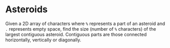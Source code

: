 # Asteroids

Given a 2D array of characters where `%` represents a part of an asteroid and `.` represents empty space, find the size (number of `%` characters) of the largest contiguous asteroid. Contiguous parts are those connected horizontally, vertically or diagonally.
